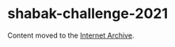 # shabak-challenge-2021
Content moved to the [Internet Archive](https://archive.org/details/shabak-challenge-2021).
